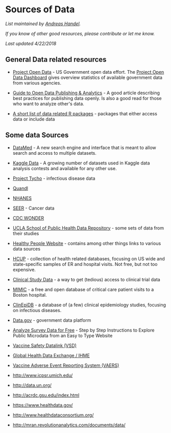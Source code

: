 # Sources of Data 

*List maintained by [Andreas Handel](http://handelgroup.uga.edu/).*

*If you know of other good resources, please contribute or let me know.*

*Last updated 4/22/2018*



## General Data related resources

* [Project Open Data](https://project-open-data.cio.gov/) - US Government open data effort. The [Project Open Data Dashboard](https://labs.data.gov/dashboard/offices) gives overview statistics of available government data from various agencies.

* [Guide to Open Data Publishing & Analytics](http://blog.kaggle.com/2016/10/21/a-guide-to-open-data-publishing-analytics/) - A good article describing best practices for publishing data openly. Is also a good read for those who want to analyze other's data.

* [A short list of data related R packages](https://rviews.rstudio.com/2017/11/01/r-data-packages/) - packages that either access data or include data

## Some data Sources

* [DataMed](https://datamed.org) - A new search engine and interface that is meant to allow search and access to multiple datasets.

* [Kaggle Data](https://www.kaggle.com/datasets) - A growing number of datasets used in Kaggle data analysis contests and available for any other use.

*  [Project Tycho](https://www.tycho.pitt.edu/) - infectious disease data

* [Quandl](http://www.quandl.com)

* [NHANES](http://www.cdc.gov/nchs/nhanes.htm)

* [SEER](http://seer.cancer.gov/) - Cancer data

* [CDC WONDER](http://wonder.cdc.gov/)

* [UCLA School of Public Health Data Repository](https://publicdata.ph.ucla.edu/pages/) - some sets of data from their studies

* [Healthy People Website](https://www.healthypeople.gov/) - contains among other things links to various data sources

* [HCUP](http://www.hcup-us.ahrq.gov)  - collection of health related databases, focusing on US wide and state-specific samples of ER and hospital visits. Not free, but not too expensive.

* [Clinical Study Data](clinicalstudydatarequest.com) - a way to get (tedious) access to clinical trial data

* [MIMIC](https://mimic.physionet.org/) - a free and open database of critical care patient visits to a Boston hospital.

* [ClinEpiDB](https://clinepidb.org) - a database of (a few) clinical epidemiology studies, focusing on infectious diseases. 

* [Data.gov](http://www.data.gov/>) - government data platform

* [Analyze Survey Data for Free](http://asdfree.com/) - Step by Step Instructions to Explore Public Microdata from an Easy to Type Website

* [Vaccine Safety Datalink (VSD)](https://www.cdc.gov/vaccinesafety/ensuringsafety/monitoring/vsd/accessing-data.html)

* [Global Health Data Exchange / IHME](http://ghdx.healthdata.org/)

* [Vaccine Adverse Event Reporting System (VAERS)](https://vaers.hhs.gov/)

-   http://www.icpsr.umich.edu/

-   <http://data.un.org/>

-   http://acrdc.gsu.edu/index.html

-   <https://www.healthdata.gov/>

-   <http://www.healthdataconsortium.org/>

-   <http://mran.revolutionanalytics.com/documents/data/>



